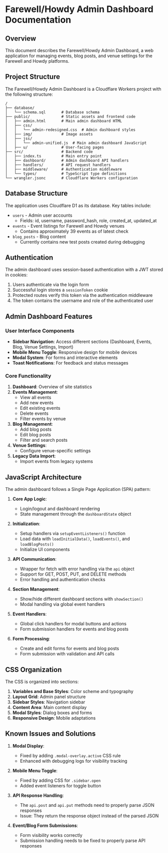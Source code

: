 # Farewell/Howdy Admin Dashboard Documentation

## Overview

This document describes the Farewell/Howdy Admin Dashboard, a web application for managing events, blog posts, and venue settings for the Farewell and Howdy platforms.

## Project Structure

The Farewell/Howdy Admin Dashboard is a Cloudflare Workers project with the following structure:

```
/
├── database/
│   └── schema.sql       # Database schema
├── public/              # Static assets and frontend code
│   ├── admin.html       # Main admin dashboard HTML
│   ├── css/
│   │   └── admin-redesigned.css  # Admin dashboard styles
│   ├── img/             # Image assets
│   ├── jss/
│   │   └── admin-unified.js  # Main admin dashboard JavaScript
│   ├── u/               # User-facing pages
├── src/                 # Backend code
│   ├── index.ts         # Main entry point
│   ├── dashboard/       # Admin dashboard API handlers
│   ├── handlers/        # API request handlers
│   ├── middleware/      # Authentication middleware
│   └── types/           # TypeScript type definitions
└── wrangler.jsonc       # Cloudflare Workers configuration
```

## Database Structure

The application uses Cloudflare D1 as its database. Key tables include:

- `users` - Admin user accounts
  - Fields: id, username, password_hash, role, created_at, updated_at
- `events` - Event listings for Farewell and Howdy venues
  - Contains approximately 39 events as of latest check
- `blog_posts` - Blog content
  - Currently contains new test posts created during debugging

## Authentication

The admin dashboard uses session-based authentication with a JWT stored in cookies:

1. Users authenticate via the login form
2. Successful login stores a `sessionToken` cookie
3. Protected routes verify this token via the authentication middleware
4. The token contains the username and role of the authenticated user

## Admin Dashboard Features

### User Interface Components

- **Sidebar Navigation**: Access different sections (Dashboard, Events, Blog, Venue Settings, Import)
- **Mobile Menu Toggle**: Responsive design for mobile devices
- **Modal System**: For forms and interactive elements
- **Toast Notifications**: For feedback and status messages

### Core Functionality

1. **Dashboard**: Overview of site statistics
2. **Events Management**:
   - View all events
   - Add new events
   - Edit existing events
   - Delete events
   - Filter events by venue
3. **Blog Management**:
   - Add blog posts
   - Edit blog posts
   - Filter and search posts
4. **Venue Settings**:
   - Configure venue-specific settings
5. **Legacy Data Import**:
   - Import events from legacy systems

## JavaScript Architecture

The admin dashboard follows a Single Page Application (SPA) pattern:

1. **Core App Logic**: 
   - Login/logout and dashboard rendering
   - State management through the `dashboardState` object

2. **Initialization**: 
   - Setup handlers via `setupEventListeners()` function
   - Load data with `loadInitialData()`, `loadEvents()`, and `loadBlogPosts()`
   - Initialize UI components

3. **API Communication**: 
   - Wrapper for fetch with error handling via the `api` object
   - Support for GET, POST, PUT, and DELETE methods
   - Error handling and authentication checks

4. **Section Management**: 
   - Show/hide different dashboard sections with `showSection()`
   - Modal handling via global event handlers

5. **Event Handlers**: 
   - Global click handlers for modal buttons and actions
   - Form submission handlers for events and blog posts

6. **Form Processing**: 
   - Create and edit forms for events and blog posts
   - Form submission with validation and API calls

## CSS Organization

The CSS is organized into sections:

1. **Variables and Base Styles**: Color scheme and typography
2. **Layout Grid**: Admin panel structure
3. **Sidebar Styles**: Navigation sidebar
4. **Content Area**: Main content display
5. **Modal Styles**: Dialog boxes and forms
6. **Responsive Design**: Mobile adaptations

## Known Issues and Solutions

1. **Modal Display**:
   - Fixed by adding `.modal-overlay.active` CSS rule
   - Enhanced with debugging logs for visibility tracking

2. **Mobile Menu Toggle**:
   - Fixed by adding CSS for `.sidebar.open`
   - Added event listeners for toggle button

3. **API Response Handling**:
   - The `api.post` and `api.put` methods need to properly parse JSON responses
   - Issue: They return the response object instead of the parsed JSON

4. **Event/Blog Form Submissions**:
   - Form visibility works correctly
   - Submission handling needs to be fixed to properly parse API responses
